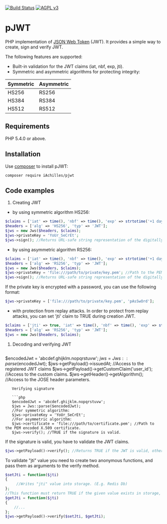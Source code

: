 [![Build Status](https://travis-ci.org/iAchilles/pjwt.svg?branch=master)](https://travis-ci.org/iAchilles/pjwt)
[![AGPL v3](http://www.gnu.org/graphics/agplv3-88x31.png)](http://www.gnu.org/licenses/agpl-3.0.html)

pJWT
===

PHP implementation of [JSON Web Token](https://tools.ietf.org/html/draft-ietf-oauth-json-web-token-31) (JWT). It provides a simple way to create, sign and verify JWT.

The following features are supported:
   - Built-in validation for the JWT claims (iat, nbf, exp, jti).
   - Symmetric and asymmetric algorithms for protecting integrity:

   | Symmetric | Asymmetric
   | --------- | ---------
   | HS256     | RS256
   | HS384     | RS384
   | HS512     | RS512


Requirements
------------
PHP 5.4.0 or above.


Installation
------------
Use [composer](https://getcomposer.org/) to install pJWT:

```
composer require iAchilles/pjwt
```

Code examples
-------------

1. Creating JWT
  - by using symmetric algorithm HS256:

  ```php
  $claims = ['iat' => time(), 'nbf' => time(), 'exp' => strtotime('+1 day'), 'iss' => 'domain.com', 'uid' => 1];
  $headers = ['alg' => 'HS256', 'typ' => 'JWT'];
  $jws = new Jws($headers, $claims);
  $jws->privateKey = 'YoUr_SeCrEt';
  $jws->sign(); //Returns URL-safe string representation of the digitally signed JWT. This encoded JWT can be sent to a user.
  ```

  - by using asymmetric algorithm RS256:

   ```php
  $claims = ['iat' => time(), 'nbf' => time(), 'exp' => strtotime('+1 day'), 'iss' => 'domain.com', 'uid' => 1];
  $headers = ['alg' => 'RS256', 'typ' => 'JWT'];
  $jws = new Jws($headers, $claims);
  $jws->privateKey = 'file:///path/to/private/key.pem'; //Path to the PEM encoded private key.
  $jws->sign(); //Returns URL-safe string representation of the digitally signed JWT. This encoded JWT can be sent to a user.
  ```
   If the private key is encrypted with a password, you can use the following format:

   ```php
  $jws->privateKey = ['file:///path/to/private/key.pem', 'pAsSwOrd'];
   ```

  - with protection from replay attacks.
    In order to protect from replay attacks, you can set 'jti' claim to TRUE during creation JWT.

   ```php
  $claims = ['jti' => true, 'iat' => time(), 'nbf' => time(), 'exp' => strtotime('+1 day')];
  $headers = ['alg' => 'RS256', 'typ' => 'JWT'];
  $jws = new Jws($headers, $claims);
  ```

1. Decoding and verifying JWT

   ```php
$encodedJwt = 'abcdef.ghijklm.nopqrstuvw';
$jws = Jws::parse($encodedJwt);
$jws->getPayload()->issuedAt; //Access to the registered JWT claims
$jws->getPayload()->getCustomClaim('user_id'); //Access to the custom claims.
$jws->getHeader()->getAlgorithm(); //Access to the JOSE header parameters.
```
   Verifying signature

   ```php
   $encodedJwt = 'abcdef.ghijklm.nopqrstuvw';
   $jws = Jws::parse($encodedJwt);
   //For symmetric algorithm:
   $jws->privateKey = 'YoUr_SeCrEt';
   //For asymmetric algorithm:
   $jws->certificate = 'file:///path/to/certificate.pem'; //Path to the PEM encoded X.509 certificate.
   $jws->verify(); //TRUE if the signature is valid.
   ```
   If the signature is valid, you have to validate the JWT claims.

   ```php
   $jws->getPayload()->verify(); //Returns TRUE if the JWT is valid, otherwise it returns a string that contains an error message.
   ```

   To validate "jti" value you need to create two anonymous functions, and pass them as arguments to the verify method.
   ```php
   $setJti = function($jti)
   {
        //Writes "jti" value into storage. (E.g. Redis Db)
   };
   //This function must return TRUE if the given value exists in storage, false otherwise.
   $getJti = function($jti)
   {
       //...
   };
   $jws->getPayload()->verify($setJti, $getJti);
   ```
